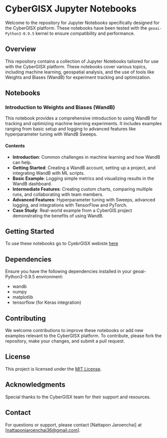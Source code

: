 # CyberGISX Jupyter Notebooks

Welcome to the repository for Jupyter Notebooks specifically designed for the CyberGISX platform. These notebooks have been tested with the `geoai-Python3-0.9.5` kernel to ensure compatibility and performance.

## Overview

This repository contains a collection of Jupyter Notebooks tailored for use with the CyberGISX platform. These notebooks cover various topics, including machine learning, geospatial analysis, and the use of tools like Weights and Biases (WandB) for experiment tracking and optimization.

## Notebooks

### Introduction to Weights and Biases (WandB)

This notebook provides a comprehensive introduction to using WandB for tracking and optimizing machine learning experiments. It includes examples ranging from basic setup and logging to advanced features like hyperparameter tuning with WandB Sweeps.

#### Contents

- **Introduction**: Common challenges in machine learning and how WandB can help.
- **Getting Started**: Creating a WandB account, setting up a project, and integrating WandB with ML scripts.
- **Basic Example**: Logging simple metrics and visualizing results in the WandB dashboard.
- **Intermediate Features**: Creating custom charts, comparing multiple runs, and collaborating with team members.
- **Advanced Features**: Hyperparameter tuning with Sweeps, advanced logging, and integrations with TensorFlow and PyTorch.
- **Case Study**: Real-world example from a CyberGIS project demonstrating the benefits of using WandB.

## Getting Started

To use these notebooks go to CyebrGISX webiste [here]()

## Dependencies
Ensure you have the following dependencies installed in your geoai-Python3-0.9.5 environment:

- wandb
- numpy
- matplotlib
- tensorflow (for Keras integration)

## Contributing
We welcome contributions to improve these notebooks or add new examples relevant to the CyberGISX platform. To contribute, please fork the repository, make your changes, and submit a pull request.

## License
This project is licensed under the [MIT License](https://opensource.org/license/MIT).

## Acknowledgments
Special thanks to the CyberGISX team for their support and resources.

## Contact
For questions or support, please contact [Nattapon Jaroenchai] at [nattaponjaroenchai36@gmail.com].

